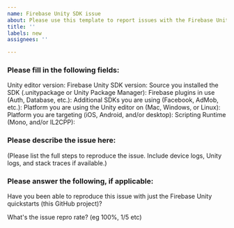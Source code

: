 ```yaml
---
name: Firebase Unity SDK issue
about: Please use this template to report issues with the Firebase Unity SDK.
title: ''
labels: new
assignees: ''

---
```


### Please fill in the following fields:
Unity editor version: 
Firebase Unity SDK version: 
Source you installed the SDK (.unitypackage or Unity Package Manager):
Firebase plugins in use (Auth, Database, etc.):
Additional SDKs you are using (Facebook, AdMob, etc.): 
Platform you are using the Unity editor on (Mac, Windows, or Linux): 
Platform you are targeting (iOS, Android, and/or desktop): 
Scripting Runtime (Mono, and/or IL2CPP):

### Please describe the issue here:
(Please list the full steps to reproduce the issue. Include device logs, Unity logs, and stack traces if available.)

### Please answer the following, if applicable:
Have you been able to reproduce this issue with just the Firebase Unity quickstarts (this GitHub project)?

What's the issue repro rate? (eg 100%, 1/5 etc)
